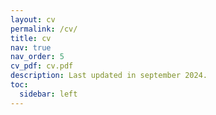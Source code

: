 ```yaml
---
layout: cv
permalink: /cv/
title: cv
nav: true
nav_order: 5
cv_pdf: cv.pdf
description: Last updated in september 2024.
toc:
  sidebar: left
---
```

